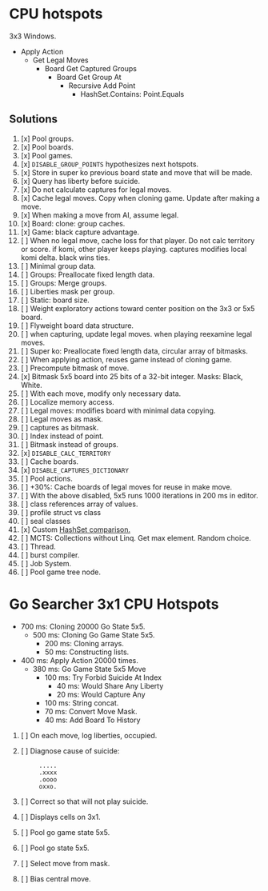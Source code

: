# CPU hotspots

3x3 Windows.

- Apply Action
    - Get Legal Moves
        - Board Get Captured Groups
            - Board Get Group At
                - Recursive Add Point
                    - HashSet.Contains: Point.Equals

## Solutions

1. [x] Pool groups.
1. [x] Pool boards.
1. [x] Pool games.
1. [x] `DISABLE_GROUP_POINTS` hypothesizes next hotspots.
1. [x] Store in super ko previous board state and move that will be made.
1. [x] Query has liberty before suicide.
1. [x] Do not calculate captures for legal moves.
1. [x] Cache legal moves. Copy when cloning game. Update after making a move.
1. [x] When making a move from AI, assume legal.
1. [x] Board: clone: group caches.
1. [x] Game: black capture advantage.
1. [ ] When no legal move, cache loss for that player. Do not calc territory or score. if komi, other player keeps playing. captures modifies local komi delta. black wins ties.
1. [ ] Minimal group data.
1. [ ] Groups: Preallocate fixed length data.
1. [ ] Groups: Merge groups.
1. [ ] Liberties mask per group.
1. [ ] Static: board size.
1. [ ] Weight exploratory actions toward center position on the 3x3 or 5x5 board.
1. [ ] Flyweight board data structure.
1. [ ] when capturing, update legal moves. when playing reexamine legal moves.
1. [ ] Super ko: Preallocate fixed length data, circular array of bitmasks.
1. [ ] When applying action, reuses game instead of cloning game.
1. [ ] Precompute bitmask of move.
1. [x] Bitmask 5x5 board into 25 bits of a 32-bit integer. Masks: Black, White.
1. [ ] With each move, modify only necessary data.
1. [ ] Localize memory access.
1. [ ] Legal moves: modifies board with minimal data copying.
1. [ ] Legal moves as mask.
1. [ ] captures as bitmask.
1. [ ] Index instead of point.
1. [ ] Bitmask instead of groups.
1. [x] `DISABLE_CALC_TERRITORY`
1. [ ] Cache boards.
1. [x] `DISABLE_CAPTURES_DICTIONARY`
1. [ ] Pool actions.
1. [ ] +30%: Cache boards of legal moves for reuse in make move.
1. [ ] With the above disabled, 5x5 runs 1000 iterations in 200 ms in editor.
1. [ ] class references array of values.
1. [ ] profile struct vs class
1. [ ] seal classes
1. [x] Custom [HashSet comparison.](https://www.codeproject.com/Articles/1280633/Creating-a-Faster-HashSet-for-NET)
1. [ ] MCTS: Collections without Linq. Get max element. Random choice.
1. [ ] Thread.
1. [ ] burst compiler.
1. [ ] Job System.
1. [ ] Pool game tree node.

# Go Searcher 3x1 CPU Hotspots

- 700 ms: Cloning 20000 Go State 5x5.
    - 500 ms: Cloning Go Game State 5x5.
        - 200 ms: Cloning arrays.
        - 50 ms: Constructing lists.
- 400 ms: Apply Action 20000 times.
    - 380 ms: Go Game State 5x5 Move
        - 100 ms: Try Forbid Suicide At Index
            - 40 ms: Would Share Any Liberty
            - 20 ms: Would Capture Any
        - 100 ms: String concat.
        - 70 ms: Convert Move Mask.
        - 40 ms: Add Board To History

1. [ ] On each move, log liberties, occupied.
1. [ ] Diagnose cause of suicide:

            .....
            .xxxx
            .oooo
            oxxo.

1. [ ] Correct so that will not play suicide.
1. [ ] Displays cells on 3x1.
1. [ ] Pool go game state 5x5.
1. [ ] Pool go state 5x5.
1. [ ] Select move from mask.
1. [ ] Bias central move.
